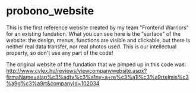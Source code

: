 # probono_website
This is the first reference website created by my team "Frontend Warriors" for an existing fundation. What you can see here is the "surface" of the website: the design, menus, functions are visible and clickable, but there is neither real data transfer, nor real photos used. This is our intellectual property, so don't use any part of the code!

The original website of the fundation that we pimped up in this code was:
http://www.cylex.hu/reviews/viewcompanywebsite.aspx?firmaName=alap%c3%adtv%c3%a1ny+a+re%c3%a1l%c3%a9rtelmis%c3%a9g%c3%a9rt&companyId=102034
